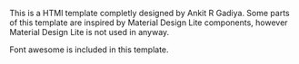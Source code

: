 

This is a HTMl template completly designed by Ankit R Gadiya. Some parts of this template are inspired by Material Design Lite components, however Material Design Lite is not used in anyway. 

Font awesome is included in this template.
